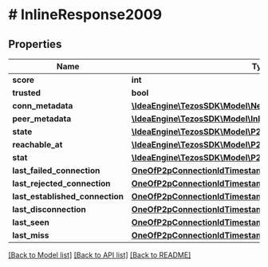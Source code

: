 # # InlineResponse2009

## Properties

Name | Type | Description | Notes
------------ | ------------- | ------------- | -------------
**score** | **int** |  |
**trusted** | **bool** |  |
**conn_metadata** | [**\IdeaEngine\TezosSDK\Model\NetworkConnectionsLocalMetadata**](NetworkConnectionsLocalMetadata.md) |  | [optional]
**peer_metadata** | [**\IdeaEngine\TezosSDK\Model\InlineResponse2009PeerMetadata**](InlineResponse2009PeerMetadata.md) |  |
**state** | [**\IdeaEngine\TezosSDK\Model\P2pPeerState**](P2pPeerState.md) |  |
**reachable_at** | [**\IdeaEngine\TezosSDK\Model\P2pConnectionId**](P2pConnectionId.md) |  | [optional]
**stat** | [**\IdeaEngine\TezosSDK\Model\P2pStat**](P2pStat.md) |  |
**last_failed_connection** | [**OneOfP2pConnectionIdTimestampSystem[]**](OneOfP2pConnectionIdTimestampSystem.md) |  | [optional]
**last_rejected_connection** | [**OneOfP2pConnectionIdTimestampSystem[]**](OneOfP2pConnectionIdTimestampSystem.md) |  | [optional]
**last_established_connection** | [**OneOfP2pConnectionIdTimestampSystem[]**](OneOfP2pConnectionIdTimestampSystem.md) |  | [optional]
**last_disconnection** | [**OneOfP2pConnectionIdTimestampSystem[]**](OneOfP2pConnectionIdTimestampSystem.md) |  | [optional]
**last_seen** | [**OneOfP2pConnectionIdTimestampSystem[]**](OneOfP2pConnectionIdTimestampSystem.md) |  | [optional]
**last_miss** | [**OneOfP2pConnectionIdTimestampSystem[]**](OneOfP2pConnectionIdTimestampSystem.md) |  | [optional]

[[Back to Model list]](../../README.md#models) [[Back to API list]](../../README.md#endpoints) [[Back to README]](../../README.md)
